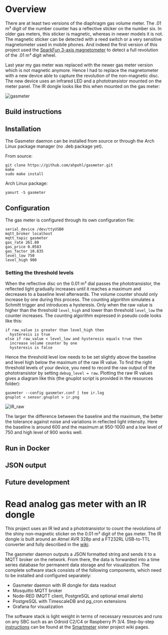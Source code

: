# Overview

There are at least two versions of the diaphragm gas volume meter. The .01 m³ digit of the number counter has a reflective sticker on the number six. In older gas meters, this sticker is magnetic, whereas in newer models it is not. The magnetic sticker can be detected with a reed switch or a very sensitive magnetometer used in mobile phones. And indeed the first version of this project used the [SparkFun 3-axis magnetometer](https://www.sparkfun.com/products/retired/12670) to detect a full revolution of the .01 m³ digit wheel.

Last year my gas meter was replaced with the newer gas meter version which is not magnetic anymore. Hence I had to replace the magnetometer with a new device able to capture the revolution of the non-magnetic disc. The new device uses an infrared LED and a phototransistor mounted on the meter panel. The IR dongle looks like this when mounted on the gas meter:

![gasmeter](resources/gasmeter.jpg)

## Build instructions



## Installation

The Gasmeter daemon can be installed from source or through the Arch Linux package manager (no .deb package yet). 

From source:
```
git clone https://github.com/ahpohl/gasmeter.git
make
sudo make install
```
Arch Linux package:
```
yaourt -S gasmeter
```
## Configuration

The gas meter is configured through its own configuration file:
```
serial_device /dev/ttyUSB0
mqtt_broker localhost
mqtt_topic gasmeter
gas_rate 261.80
gas_price 0.0583
gas_factor 10.835
level_low 750
level_high 900
```

### Setting the threshold levels

When the reflective disc on the 0.01 m³ dial passes the phototransistor, the reflected light gradually increases until it reaches a maximum and decreases to a baseline level afterwards. The volume counter should only increase by one during this process. The counting algorithm simulates a Schmitt trigger and introduces a hysteresis. Only when the raw value is higher than the threshold `level_high` and lower than threshold `level_low` the counter increases. The counting algorithm expressed in pseudo code looks like this:
```
if raw_value is greater than level_high then
  hysteresis is true 
else if raw_value < level_low and hysteresis equals true then
  increase volume counter by one
  hysteresis is false
```
Hence the threshold level low needs to be set slightly above the baseline and level high below the maximum of the raw IR value. To find the right threshold levels of your device, you need to record the raw output of the phototransistor by setting `debug_level = raw`. Plotting the raw IR values gives a diagram like this (the gnuplot script is provided in the resources folder):
```
gasmeter --config gasmeter.conf | tee ir.log
gnuplot < sensor.gnuplot > ir.png
```
![IR_raw](resources/ir_raw.png)

The larger the difference between the baseline and the maximum, the better the tolerance against noise and variations in reflected light intensity. Here the baseline is around 600 and the maximum at 950-1000 and a low level of 750 and high level of 900 works well.

## Run in Docker


## JSON output


## Future development



# Read analog gas meter with an IR dongle

This project uses an IR led and a phototransistor to count the revolutions of the shiny non-magnetic sticker on the 0.01 m³ digit of the gas meter. The IR dongle is built around an Atmel AVR 328p and a FT232RL USB-to-TTL converter and fully described in the [wiki](https://github.com/ahpohl/gasmeter/wiki).

The gasmeter daemon outputs a JSON formatted string and sends it to a MQTT broker on the network. From there, the data is forwarded into a time series database for permanent data storage and for visualization. The complete software stack consists of the following components, which need to be installed and configured separately:
- Gasmeter daemon with IR dongle for data readout
- Mosquitto MQTT broker
- Node-RED (MQTT client, PostgreSQL and optional email alerts)
- PostgreSQL with TimescaleDB and pg_cron extensions
- Grafana for visualization

The software stack is light weight in terms of necessary resources and runs on any SBC such as an Odroid C2/C4 or Raspberry Pi 3/4. Step-by-step [instructions](https://github.com/ahpohl/smartmeter/wiki) can be found at the [Smartmeter](https://github.com/ahpohl/smartmeter) sister project wiki pages.